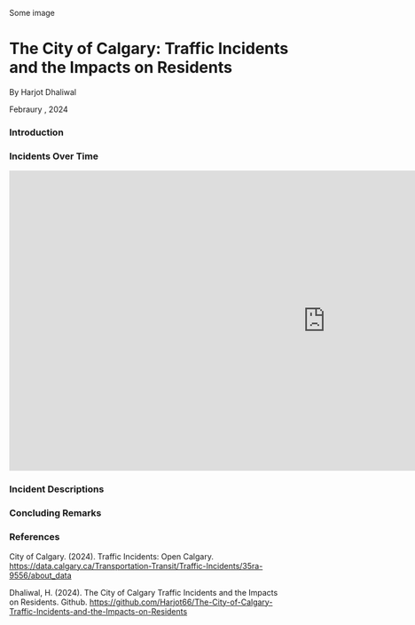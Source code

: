 Some image

# The City of Calgary: Traffic Incidents and the Impacts on Residents

By Harjot Dhaliwal

Febraury , 2024

### Introduction

### Incidents Over Time

<iframe title="605FinalProject" width="1140" height="541.25" src="https://app.powerbi.com/reportEmbed?reportId=b56938e1-e61b-49b9-ac91-154f37509c8d&autoAuth=true&ctid=c416323c-91ac-45fa-974f-32f58bd2e284" frameborder="0" allowFullScreen="true"></iframe>

### Incident Descriptions

### Concluding Remarks

### References

City of Calgary. (2024). Traffic Incidents: Open Calgary. https://data.calgary.ca/Transportation-Transit/Traffic-Incidents/35ra-9556/about_data

Dhaliwal, H. (2024). The City of Calgary Traffic Incidents and the Impacts on Residents. Github. https://github.com/Harjot66/The-City-of-Calgary-Traffic-Incidents-and-the-Impacts-on-Residents
